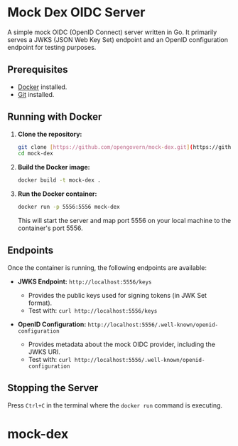# Mock Dex OIDC Server

A simple mock OIDC (OpenID Connect) server written in Go. It primarily serves a JWKS (JSON Web Key Set) endpoint and an OpenID configuration endpoint for testing purposes.

## Prerequisites

* [Docker](https://docs.docker.com/get-docker/) installed.
* [Git](https://git-scm.com/book/en/v2/Getting-Started-Installing-Git) installed.

## Running with Docker

1.  **Clone the repository:**
    ```bash
    git clone [https://github.com/opengovern/mock-dex.git](https://github.com/opengovern/mock-dex.git)
    cd mock-dex
    ```

2.  **Build the Docker image:**
    ```bash
    docker build -t mock-dex .
    ```

3.  **Run the Docker container:**
    ```bash
    docker run -p 5556:5556 mock-dex
    ```
    This will start the server and map port 5556 on your local machine to the container's port 5556.

## Endpoints

Once the container is running, the following endpoints are available:

* **JWKS Endpoint:** `http://localhost:5556/keys`
    * Provides the public keys used for signing tokens (in JWK Set format).
    * Test with: `curl http://localhost:5556/keys`

* **OpenID Configuration:** `http://localhost:5556/.well-known/openid-configuration`
    * Provides metadata about the mock OIDC provider, including the JWKS URI.
    * Test with: `curl http://localhost:5556/.well-known/openid-configuration`

## Stopping the Server

Press `Ctrl+C` in the terminal where the `docker run` command is executing.
# mock-dex
